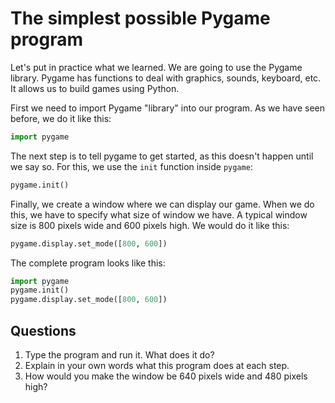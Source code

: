 # The simplest possible Pygame program

Let's put in practice what we learned. We are going to use the Pygame library. Pygame has functions to deal with graphics, sounds, keyboard, etc. It allows us to build games using Python.

First we need to import Pygame "library" into our program. As we have seen before, we do it like this:

```python
import pygame
```

The next step is to tell pygame to get started, as this doesn't happen until we say so. For this, we use the `init` function inside `pygame`:

```python
pygame.init()
```

Finally, we create a window where we can display our game. When we do this, we have to specify what size of window we have. A typical window size is 800 pixels wide and 600 pixels high. We would do it like this:

```python
pygame.display.set_mode([800, 600])
```

The complete program looks like this:

```python
import pygame
pygame.init()
pygame.display.set_mode([800, 600])
```

## Questions

1. Type the program and run it. What does it do?
2. Explain in your own words what this program does at each step.
3. How would you make the window be 640 pixels wide and 480 pixels high?
